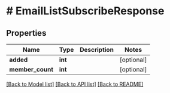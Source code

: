 # # EmailListSubscribeResponse

## Properties

Name | Type | Description | Notes
------------ | ------------- | ------------- | -------------
**added** | **int** |  | [optional]
**member_count** | **int** |  | [optional]

[[Back to Model list]](../../README.md#models) [[Back to API list]](../../README.md#endpoints) [[Back to README]](../../README.md)
